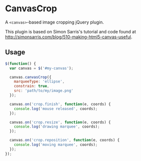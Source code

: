 CanvasCrop
===========

A `<canvas>`-based image cropping jQuery plugin.

This plugin is based on Simon Sarris's tutorial and code found at http://simonsarris.com/blog/510-making-html5-canvas-useful.

Usage
-----------

```javascript
$(function() {
  var canvas = $('#my-canvas');

  canvas.canvasCrop({
    marqueeType: 'ellipse',
    constrain: true,
    src: 'path/to/my/image.png'
  });

  canvas.on('crop.finish', function(e, coords) {
    console.log('mouse released', coords);
  });

  canvas.on('crop.resize', function(e, coords) {
    console.log('drawing marquee', coords);
  });

  canvas.on('crop.reposition', function(e, coords) {
    console.log('moving marquee', coords);
  });
});
```
